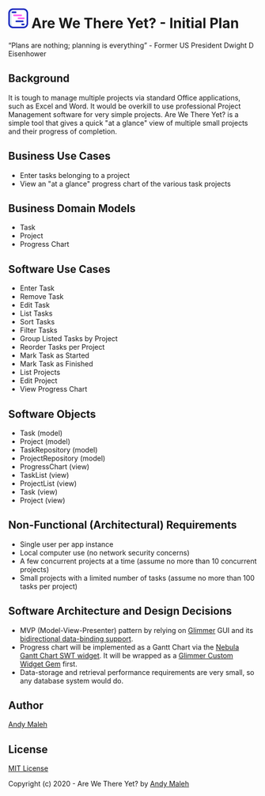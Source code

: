 # <img src="https://raw.githubusercontent.com/AndyObtiva/are-we-there-yet/master/are-we-there-yet-logo.svg" height=40 /> Are We There Yet? - Initial Plan

“Plans are nothing; planning is everything” - Former US President Dwight D Eisenhower

## Background

It is tough to manage multiple projects via standard Office applications, such as Excel and Word. 
It would be overkill to use professional Project Management software for very simple projects.
Are We There Yet? is a simple tool that gives a quick "at a glance" view of multiple small projects and their progress of completion.

## Business Use Cases

- Enter tasks belonging to a project
- View an "at a glance" progress chart of the various task projects

## Business Domain Models

- Task
- Project
- Progress Chart

## Software Use Cases

- Enter Task
- Remove Task
- Edit Task
- List Tasks
- Sort Tasks
- Filter Tasks
- Group Listed Tasks by Project
- Reorder Tasks per Project
- Mark Task as Started
- Mark Task as Finished
- List Projects
- Edit Project
- View Progress Chart

## Software Objects

- Task (model)
- Project (model)
- TaskRepository (model)
- ProjectRepository (model)
- ProgressChart (view)
- TaskList (view)
- ProjectList (view)
- Task (view)
- Project (view)

## Non-Functional (Architectural) Requirements

- Single user per app instance
- Local computer use (no network security concerns)
- A few concurrent projects at a time (assume no more than 10 concurrent projects)
- Small projects with a limited number of tasks (assume no more than 100 tasks per project)

## Software Architecture and Design Decisions

- MVP (Model-View-Presenter) pattern by relying on [Glimmer](https://github.com/AndyObtiva/glimmer) GUI and its [bidirectional data-binding support](https://github.com/AndyObtiva/glimmer#data-binding). 
- Progress chart will be implemented as a Gantt Chart via the [Nebula Gantt Chart SWT widget](https://www.eclipse.org/nebula/snippets.php#GanttChart). It will be wrapped as a [Glimmer Custom Widget Gem](https://github.com/AndyObtiva/glimmer#custom-widget-gem) first.
- Data-storage and retrieval performance requirements are very small, so any database system would do.

## Author

[Andy Maleh](https://github.com/AndyObtiva)

## License

[MIT License](LICENSE.txt)

Copyright (c) 2020 - Are We There Yet? by [Andy Maleh](https://github.com/AndyObtiva)
